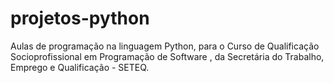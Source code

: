 # projetos-python
Aulas de programação na linguagem Python, para o  Curso de Qualificação Socioprofissional em Programação de Software , da Secretária do Trabalho, Emprego e Qualificação - SETEQ.

